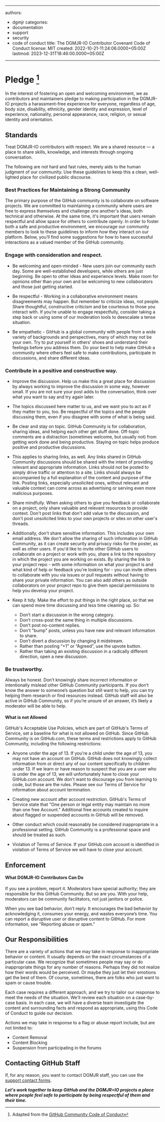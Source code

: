 ---

authors:
- dgmjr
categories:
- documentation
- support
- security
- code of conduct
title: The DGMJR-IO Contributor Covenant Code of Conduct
license: MIT
created: 2022-10-21-11:24:06.0000+05:00Z
lastmod: 2023-12-31T18:46:00.0000+05:00Z
----------------------------------------

# Pledge [^1]

In the interest of fostering an open and welcoming environment, we as contributors and maintainers pledge to making participation in the DGMJR-IO projects a harassment-free experience for everyone, regardless of age, body size, disability, ethnicity, gender identity and expression, level of experience, nationality, personal appearance, race, religion, or sexual identity and orientation.

## Standards

Treat DGMJR-IO contributors with respect. We are a shared resource — a place to share skills, knowledge, and interests through ongoing conversation.

The following are not hard and fast rules, merely aids to the human judgment of our community. Use these guidelines to keep this a clean, well-lighted place for civilized public discourse.

### Best Practices for Maintaining a Strong Community

The primary purpose of the GitHub community is to collaborate on software projects. We are committed to maintaining a community where users are free to express themselves and challenge one another's ideas, both technical and otherwise. At the same time, it's important that users remain respectful and allow space for others to contribute openly. In order to foster both a safe and productive environment, we encourage our community members to look to these guidelines to inform how they interact on our platform. Below, you’ll find some suggestions for how to have successful interactions as a valued member of the GitHub community.

### Engage with consideration and respect.

* Be welcoming and open-minded - New users join our community each day. Some are well-established developers, while others are just beginning. Be open to other ideas and experience levels. Make room for opinions other than your own and be welcoming to new collaborators and those just getting started.

* Be respectful - Working in a collaborative environment means disagreements may happen. But remember to criticize ideas, not people. Share thoughtful, constructive criticism and be courteous to those you interact with. If you’re unable to engage respectfully, consider taking a step back or using some of our moderation tools to deescalate a tense situation.

* Be empathetic - GitHub is a global community with people from a wide variety of backgrounds and perspectives, many of which may not be your own. Try to put yourself in others’ shoes and understand their feelings before you address them. Do your best to help make GitHub a community where others feel safe to make contributions, participate in discussions, and share different ideas.

### Contribute in a positive and constructive way.

* Improve the discussion. Help us make this a great place for discussion by always working to improve the discussion in some way, however small. If you are not sure your post adds to the conversation, think over what you want to say and try again later.

* The topics discussed here matter to us, and we want you to act as if they matter to you, too. Be respectful of the topics and the people discussing them, even if you disagree with some of what is being said.

* Be clear and stay on topic. GitHub Community is for collaboration, sharing ideas, and helping each other get stuff done. Off-topic comments are a distraction (sometimes welcome, but usually not) from getting work done and being productive. Staying on topic helps produce positive and productive discussions.

* This applies to sharing links, as well. Any links shared in GitHub Community discussions should be shared with the intent of providing relevant and appropriate information. Links should not be posted to simply drive traffic or attention to a site. Links should always be accompanied by a full explanation of the content and purpose of the link. Posting links, especially unsolicited ones, without relevant and valuable context can come across as advertising or serving even more malicious purposes.

* Share mindfully. When asking others to give you feedback or collaborate on a project, only share valuable and relevant resources to provide context. Don't post links that don't add value to the discussion, and don't post unsolicited links to your own projects or sites on other user's threads.

* Additionally, don't share sensitive information. This includes your own email address. We don't allow the sharing of such information in GitHub Community, as it can create security and privacy risks for the poster, as well as other users. If you'd like to invite other GitHub users to collaborate on a project or work with you, share a link to the repository in which the project you are working on exists. By sharing the link to your project repo - with some information on what your project is and what kind of help or feedback you're looking for - you can invite others to collaborate with you via issues or pull requests without having to share your private information. You can also add others as outside collaborators on your project repo to give them special permissions to help you develop your project.

* Keep it tidy. Make the effort to put things in the right place, so that we can spend more time discussing and less time cleaning up. So:

  * Don’t start a discussion in the wrong category.
  * Don’t cross-post the same thing in multiple discussions.
  * Don’t post no-content replies.
  * Don't "bump" posts, unless you have new and relevant information to share.
  * Don’t divert a discussion by changing it midstream.
  * Rather than posting “+1” or “Agreed”, use the upvote button.
  * Rather than taking an existing discussion in a radically different direction, open a new discussion.

### Be trustworthy.

Always be honest. Don’t knowingly share incorrect information or intentionally mislead other GitHub Community participants. If you don’t know the answer to someone’s question but still want to help, you can try helping them research or find resources instead. GitHub staff will also be active in GitHub Community, so if you’re unsure of an answer, it’s likely a moderator will be able to help.

#### What is not Allowed

GitHub's Acceptable Use Policies, which are part of GitHub's Terms of Service, set a baseline for what is not allowed on GitHub. Since GitHub Community is on GitHub.com, these terms and restrictions apply to GitHub Community, including the following restrictions:

- Anyone under the age of 13. If you're a child under the age of 13, you may not have an account on GitHub. GitHub does not knowingly collect information from or direct any of our content specifically to children under 13. If we learn or have reason to suspect that you are a user who is under the age of 13, we will unfortunately have to close your GitHub.com account. We don't want to discourage you from learning to code, but those are the rules. Please see our Terms of Service for information about account termination.

- Creating new account after account restriction. GitHub's Terms of Service state that "One person or legal entity may maintain no more than one free Account." Additional free accounts created to inquire about flagged or suspended accounts in GitHub will be removed.

- Other conduct which could reasonably be considered inappropriate in a professional setting. GitHub Community is a professional space and should be treated as such.

- Violation of Terms of Service. If your GitHub.com account is identified in violation of Terms of Service we will have to close your account.

## Enforcement

#### What DGMJR-IO Contributors Can Do

If you see a problem, report it. Moderators have special authority; they are responsible for this GitHub Community. But so are you. With your help, moderators can be community facilitators, not just janitors or police.

When you see bad behavior, don’t reply. It encourages the bad behavior by acknowledging it, consumes your energy, and wastes everyone’s time. You can report a disruptive user or disruptive content to GitHub. For more information, see "Reporting abuse or spam."

## Our Responsibilities

There are a variety of actions that we may take in response to inappropriate behavior or content. It usually depends on the exact circumstances of a particular case. We recognize that sometimes people may say or do inappropriate things for any number of reasons. Perhaps they did not realize how their words would be perceived. Or maybe they just let their emotions get the best of them. Of course, sometimes, there are folks who just want to spam or cause trouble.

Each case requires a different approach, and we try to tailor our response to meet the needs of the situation. We'll review each situation on a case-by-case basis. In each case, we will have a diverse team investigate the content and surrounding facts and respond as appropriate, using this Code of Conduct to guide our decision.

Actions we may take in response to a flag or abuse report include, but are not limited to:

* Content Removal
* Content Blocking
* Suspension from participating in the forums

## Contacting GitHub Staff

If, for any reason, you want to contact DGMJR staff, you can use the [support contact forms](https://issues.dgmjr.io).

***Let's work together to keep GitHub and the DGMJR=IO projects a place where people feel safe to participate by being respectful of them and their time.***

[^1]: Adapted from the [GitHub Community Code of Conduct](https://docs.github.com/en/site-policy/github-terms/github-community-code-of-conduct)
